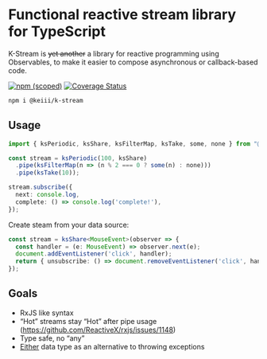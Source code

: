 # Functional reactive stream library for TypeScript
K-Stream is ~~yet another~~ a library for reactive programming using Observables, to make it easier to compose asynchronous or callback-based code.

[![npm (scoped)](https://img.shields.io/npm/v/@keiii/k-stream?color=blue)](https://www.npmjs.com/package/@keiii/k-stream) 
[![Coverage Status](https://coveralls.io/repos/github/KEIII/k-stream/badge.svg?branch=master)](https://coveralls.io/github/KEIII/k-stream?branch=master)

```sh
npm i @keiii/k-stream
```

## Usage
```typescript
import { ksPeriodic, ksShare, ksFilterMap, ksTake, some, none } from "@keiii/k-stream";

const stream = ksPeriodic(100, ksShare)
  .pipe(ksFilterMap(n => (n % 2 === 0 ? some(n) : none)))
  .pipe(ksTake(10));

stream.subscribe({
  next: console.log,
  complete: () => console.log('complete!'),
});
```
Create steam from your data source:
```typescript
const stream = ksShare<MouseEvent>(observer => {
  const handler = (e: MouseEvent) => observer.next(e);
  document.addEventListener('click', handler);
  return { unsubscribe: () => document.removeEventListener('click', handler) };
});
```

## Goals
- RxJS like syntax
- “Hot” streams stay “Hot” after pipe usage (https://github.com/ReactiveX/rxjs/issues/1148)
- Type safe, no “any”
- [Either](https://gcanti.github.io/fp-ts/modules/Either.ts.html) data type as an alternative to throwing exceptions
